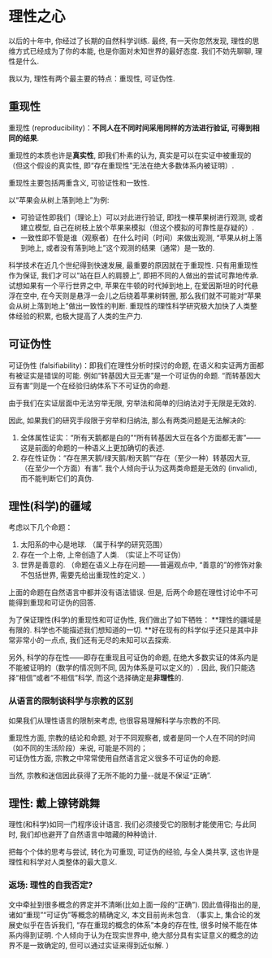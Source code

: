 # 理性之心

以后的十年中, 你经过了长期的自然科学训练. 最终, 有一天你忽然发现, 理性的思维方式已经成为了你的本能, 也是你面对未知世界的最好态度. 我们不妨先聊聊, 理性是什么.

我以为, 理性有两个最主要的特点：重现性, 可证伪性. 

## 重现性

重现性 (reproducibility)：**不同人在不同时间采用同样的方法进行验证, 可得到相同的结果**. 

重现性的本质也许是**真实性**, 即我们朴素的认为, 真实是可以在实证中被重现的（但这个假设的真实性, 即“存在重现性”无法在绝大多数体系内被证明）. 

重现性主要包括两重含义, 可验证性和一致性. 

以“苹果会从树上落到地上”为例:   
- 可验证性即我们（理论上）可以对此进行验证, 即找一棵苹果树进行观测, 或者建立模型, 自己在树枝上放个苹果来模拟（但这个模拟的可靠性是存疑的）. 
- 一致性即不管是谁（观察者）在什么时间（时间）来做出观测, “苹果从树上落到地上, 或者没有落到地上”这个观测的结果（通常）是一致的. 

科学技术在近几个世纪得到快速发展, 最重要的原因就在于重现性. 只有用重现性作为保证, 我们才可以“站在巨人的肩膀上”, 即把不同的人做出的尝试可靠地传承. 试想如果有一个平行世界之中, 苹果在牛顿的时代掉到地上, 在爱因斯坦的时代悬浮在空中, 在今天则是悬浮一会儿之后绕着苹果树转圈, 那么我们就不可能对“苹果会从树上落到地上”做出一致性的判断. 重现性的理性科学研究极大加快了人类整体经验的积累, 也极大提高了人类的生产力.

## 可证伪性
可证伪性 (falsifiability)：即我们在理性分析时探讨的命题, 在语义和实证两方面都有被证实是错误的可能. 
例如“转基因大豆无害”是一个可证伪的命题. “而转基因大豆有害”则是一个在经验归纳体系下不可证伪的命题. 

由于我们在实证层面中无法穷举无限, 穷举法和简单的归纳法对于无限是无效的. 

因此, 如果我们的研究手段限于穷举和归纳法, 那么有两类问题是无法解决的:
1. 全体属性证实：“所有天鹅都是白的”“所有转基因大豆在各个方面都无害”——这是前面的命题的一种语义上更加确切的表述. 
2. 存在性证伪：“存在黑天鹅/绿天鹅/粉天鹅”“存在（至少一种）转基因大豆, （在至少一个方面）有害”. 
我个人倾向于认为这两类命题是无效的 (invalid), 而不能判断它们的真伪. 

## 理性(科学)的疆域
考虑以下几个命题：  
1. 太阳系的中心是地球. （属于科学的研究范围）  
2. 存在一个上帝, 上帝创造了人类. （实证上不可证伪）  
3. 世界是善意的. （命题在语义上存在问题——普遍观点中, “善意的”的修饰对象不包括世界, 需要先给出重现性的定义. ）

上面的命题在自然语言中都并没有语法错误. 但是, 后两个命题在理性讨论中不可能得到重现和可证伪的回答.

为了保证理性(科学)的重现性和可证伪性, 我们做出了如下牺牲：
**理性的疆域是有限的. 科学也不能描述我们想知道的一切. **好在现有的科学似乎还只是其中非常非常小的一点点, 我们还有无尽的未知可以去探索. 

另外, 科学的存在性——即存在重现且可证伪的命题, 在绝大多数实证的体系内是不能被证明的（数学的情况则不同, 因为体系是可以定义的）. 因此, 我们只能选择“相信”或者“不相信”科学, 而这个选择确定是**非理性**的. 

### 从语言的限制谈科学与宗教的区别 
如果我们从理性语言的限制来考虑, 也很容易理解科学与宗教的不同.

重现性方面, 宗教的结论和命题, 对于不同观察者, 或者是同一个人在不同的时间（如不同的生活阶段）来说, 可能是不同的；   
可证伪性方面, 宗教之中常常使用自然语言定义很多不可证伪的命题. 

当然, 宗教和迷信因此获得了无所不能的力量--就是不保证“正确”. 

## 理性: 戴上镣铐跳舞
理性(和科学)如同一门程序设计语言. 我们必须接受它的限制才能使用它; 与此同时, 我们却也避开了自然语言中暗藏的种种诡计. 

把每个个体的思考与尝试, 转化为可重现, 可证伪的经验, 与全人类共享, 这也许是理性和科学对人类整体的最大意义.

### 返场: 理性的自我否定?
文中牵扯到很多概念的界定并不清晰(比如上面一段的“正确”). 因此值得指出的是, 诸如“重现”“可证伪”等概念的精确定义, 本文目前尚未包含. 
（事实上, 集合论的发展史似乎在告诉我们, “存在重现的概念的体系”本身的存在性, 很多时候不能在体系内得到证明. 个人倾向于认为在现实世界中, 绝大部分具有实证意义的概念的边界不是一致确定的, 但可以通过实证来得到近似解. ）
